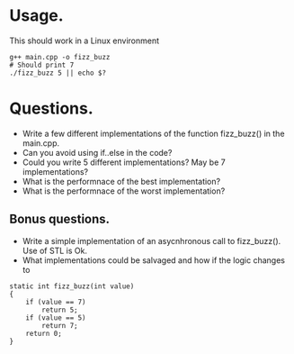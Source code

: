 # Usage.

This should work in a Linux environment

```
g++ main.cpp -o fizz_buzz
# Should print 7
./fizz_buzz 5 || echo $?
```

# Questions.

* Write a few different implementations of the function fizz_buzz() in the main.cpp.
* Can you avoid using if..else in the code?
* Could you write 5 different implementations? May be 7 implementations?
* What is the performnace of the best implementation?
* What is the performnace of the worst implementation?

## Bonus questions.

* Write a simple implementation of an asycnhronous call to fizz_buzz(). Use of STL is Ok.
* What implementations could be salvaged and how if the logic changes to 
```
static int fizz_buzz(int value)
{
    if (value == 7)
        return 5;
    if (value == 5)
        return 7;
    return 0;
}
```



